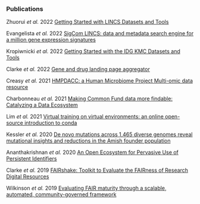 ### Publications

Zhuorui _et al._ 2022 [Getting Started with LINCS Datasets and Tools](https://currentprotocols.onlinelibrary.wiley.com/doi/10.1002/cpz1.487)

Evangelista _et al._ 2022 [SigCom LINCS: data and metadata search engine for a million gene expression signatures](https://academic.oup.com/nar/advance-article/doi/10.1093/nar/gkac328/6582159?login=false)

Kropiwnicki _et al._ 2022 [Getting Started with the IDG KMC Datasets and Tools](https://currentprotocols.onlinelibrary.wiley.com/doi/10.1002/cpz1.355)

Clarke _et al._ 2022 [Gene and drug landing page aggregator](https://www.ncbi.nlm.nih.gov/pmc/articles/PMC8969666/)

Creasy _et al._ 2021 [HMPDACC: a Human Microbiome Project Multi-omic data resource](https://academic.oup.com/nar/article/49/D1/D734/6030231)

Charbonneau _et al._ 2021 [Making Common Fund data more findable: Catalyzing a Data Ecosystem](https://www.biorxiv.org/content/10.1101/2021.11.05.467504v2)

Lim _et al._ 2021 [Virtual training on virtual environments: an online
open-source introduction to conda](https://jose.theoj.org/papers/10.21105/jose.00130)

Kessler _et al._ 2020 [De novo mutations across 1,465 diverse genomes reveal mutational insights and reductions in the Amish founder population](https://www.ncbi.nlm.nih.gov/pmc/articles/PMC7007577/)

Ananthakrishnan _et al._ 2020 [An Open Ecosystem for Pervasive Use of Persistent Identifiers](https://doi.org/10.1145/3311790.3396660)

Clarke _et al._ 2019 [FAIRshake: Toolkit to Evaluate the FAIRness of Research Digital Resources](https://www.sciencedirect.com/science/article/abs/pii/S240547121930345X)

Wilkinson _et al._ 2019 [Evaluating FAIR maturity through a scalable, automated, community-governed framework](https://www.nature.com/articles/s41597-019-0184-5)

